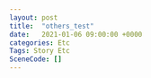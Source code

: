 ```yaml
---
layout: post
title:  "others_test"
date:   2021-01-06 09:00:00 +0000
categories: Etc
Tags: Story Etc
SceneCode: []
---
```

